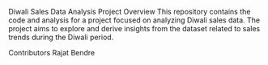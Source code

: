 
Diwali Sales Data Analysis Project
Overview
This repository contains the code and analysis for a project focused on analyzing Diwali sales data. The project aims to explore and derive insights from the dataset related to sales trends during the Diwali period.

Contributors
Rajat Bendre
